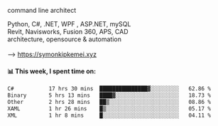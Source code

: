 command line architect

Python, C#, .NET, WPF , ASP.NET, mySQL <br>
Revit, Navisworks, Fusion 360, APS, CAD <br>
architecture, opensource & automation<br>
<br>
--> https://symonkipkemei.xyz

#### 📊 This week, I spent time on:
<!--START_SECTION:waka-->

```txt
C#           17 hrs 30 mins  ███████████████▓░░░░░░░░░   62.86 %
Binary       5 hrs 13 mins   ████▓░░░░░░░░░░░░░░░░░░░░   18.73 %
Other        2 hrs 28 mins   ██▒░░░░░░░░░░░░░░░░░░░░░░   08.86 %
XAML         1 hr 26 mins    █▒░░░░░░░░░░░░░░░░░░░░░░░   05.17 %
XML          1 hr 8 mins     █░░░░░░░░░░░░░░░░░░░░░░░░   04.11 %
```

<!--END_SECTION:waka-->
